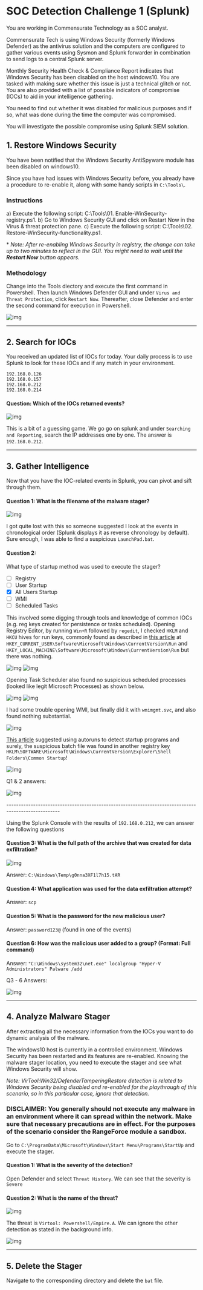 # SOC Detection Challenge 1 (Splunk)

You are working in Commensurate Technology as a SOC analyst.

Commensurate Tech is using Windows Security (formerly Windows Defender) as the antivirus solution and the computers are configured to gather various events using Sysmon and Splunk forwarder in combination to send logs to a central Splunk server.

Monthly Security Health Check & Compliance Report indicates that Windows Security has been disabled on the host windows10.
You are tasked with making sure whether this issue is just a technical glitch or not. You are also provided with a list of possible indicators of compromise (IOCs) to aid in your intelligence gathering.

You need to find out whether it was disabled for malicious purposes and if so, what was done during the time the computer was compromised.

You will investigate the possible compromise using Splunk SIEM solution.


## 1. Restore Windows Security
You have been notified that the Windows Security AntiSpyware module has been disabled on windows10.

Since you have had issues with Windows Security before, you already have a procedure to re-enable it, along with some handy scripts in `C:\Tools\`.

### Instructions

a) Execute the following script: C:\Tools\01. Enable-WinSecurity-registry.ps1.
b) Go to Windows Security GUI and click on Restart Now in the Virus & threat protection pane.
c) Execute the following script: C:\Tools\02. Restore-WinSecurity-functionality.ps1.

\* *Note: After re-enabling Windows Security in registry, the change can take up to two minutes to reflect in the GUI. You might need to wait until the **Restart Now** button appears.*

### Methodology

Change into the Tools diectory and execute the first command in Powershell. Then launch Windows Defender GUI and under `Virus and Threat Protection`, click `Restart Now`. Thereafter, close Defender and enter the second command for execution in Powershell.

![img](https://github.com/RyanNgCT/RangeForce-SOC-Chall/blob/main/Splunk/images%20for%20splunk/Screenshot%202021-05-21%20at%209.33.25%20AM.png)

---

## 2. Search for IOCs
You received an updated list of IOCs for today. Your daily process is to use Splunk to look for these IOCs and if any match in your environment.

```
192.168.0.126
192.168.0.157
192.168.0.212
192.168.0.214
```

#### Question: 	Which of the IOCs returned events?

![img](https://github.com/RyanNgCT/RangeForce-SOC-Chall/blob/main/Splunk/images%20for%20splunk/Screenshot%202021-05-19%20at%2010.34.43%20AM.png)

This is a bit of a guessing game. We go go on splunk and under `Searching and Reporting`, search the IP addresses one by one. The answer is `192.168.0.212`.

---

## 3. Gather Intelligence

Now that you have the IOC-related events in Splunk, you can pivot and sift through them.

#### Question 1: What is the filename of the malware stager?

![img](https://github.com/RyanNgCT/RangeForce-SOC-Chall/blob/main/Splunk/images%20for%20splunk/Screenshot%202021-05-21%20at%209.40.48%20AM.png)

I got quite lost with this so someone suggested I look at the events in chronological order (Splunk displays it as reverse chronology by default). Sure enough, I was able to find a suspicious `LaunchPad.bat`.

#### Question 2:	
What type of startup method was used to execute the stager?

 - [ ] Registry
 - [ ] User Startup
 - [x] All Users Startup
 - [ ] WMI
 - [ ] Scheduled Tasks

This involved some digging through tools and knowledge of common IOCs (e.g. reg keys created for persistence or tasks scheduled). Opening Registry Editor, by running `Win+R` followed by `regedit`, I checked `HKLM` and `HKCU` hives for run keys, commonly found as described in [this article](
https://pentestlab.blog/2019/10/01/persistence-registry-run-keys/) at `HKEY_CURRENT_USER\Software\Microsoft\Windows\CurrentVersion\Run` and `HKEY_LOCAL_MACHINE\Software\Microsoft\Windows\CurrentVersion\Run` but there was nothing.

![img](https://github.com/RyanNgCT/RangeForce-SOC-Chall/blob/main/Splunk/images%20for%20splunk/Screenshot%202021-05-21%20at%209.50.29%20AM.png)
![img](https://github.com/RyanNgCT/RangeForce-SOC-Chall/blob/main/Splunk/images%20for%20splunk/Screenshot%202021-05-21%20at%209.51.17%20AM.png)

Opening Task Scheduler also found no suspicious scheduled processes (looked like legit Microsoft Processes) as shown below.

![img](https://github.com/RyanNgCT/RangeForce-SOC-Chall/blob/main/Splunk/images%20for%20splunk/Screenshot%202021-05-21%20at%209.57.52%20AM.png)
![img](https://github.com/RyanNgCT/RangeForce-SOC-Chall/blob/main/Splunk/images%20for%20splunk/Screenshot%202021-05-23%20at%201.56.10%20PM.png)

I had some trouble opening WMI, but finally did it with `wmimgmt.svc`, and also found nothing substantial.

![img](https://github.com/RyanNgCT/RangeForce-SOC-Chall/blob/main/Splunk/images%20for%20splunk/Screenshot%202021-05-21%20at%209.55.11%20AM.png)

[This article](https://superuser.com/questions/1010345/how-to-find-all-startup-programs-on-windows-10) suggested using autoruns to detect startup programs and surely, the suspicious batch file was found in another registry key `HKLM\SOFTWARE\Microsoft\Windows\CurrentVersion\Explorer\Shell Folders\Common Startup`!

![img](https://github.com/RyanNgCT/RangeForce-SOC-Chall/blob/main/Splunk/images%20for%20splunk/Screenshot%202021-05-23%20at%201.59.13%20PM.png)

Q1 & 2 answers:

![img](https://github.com/RyanNgCT/RangeForce-SOC-Chall/blob/main/Splunk/images%20for%20splunk/Screenshot%202021-05-21%20at%209.57.08%20AM.png)

\----------------------------------------------------------------------------------------------------

Using the Splunk Console with the results of `192.168.0.212`, we can answer the following questions

#### Question 3: What is the full path of the archive that was created for data exfiltration?

![img](https://github.com/RyanNgCT/RangeForce-SOC-Chall/blob/main/Splunk/images%20for%20splunk/Screenshot%202021-05-19%20at%2010.47.37%20AM.png)

Answer: `C:\Windows\Temp\g0nna3XF1l7h15.tAR`

#### Question 4: What application was used for the data exfiltration attempt?

Answer: `scp`


#### Question 5: What is the password for the new malicious user?

Answer: `password123@` (found in one of the events)


#### Question 6: How was the malicious user added to a group? (Format: Full command)

Answer: `"C:\Windows\system32\net.exe" localgroup "Hyper-V Administrators" Palware /add`

Q3 - 6 Answers:

![img](https://github.com/RyanNgCT/RangeForce-SOC-Chall/blob/main/Splunk/images%20for%20splunk/Screenshot%202021-05-19%20at%2011.13.07%20AM.png)

---

## 4. Analyze Malware Stager
After extracting all the necessary information from the IOCs you want to do dynamic analysis of the malware.

The windows10 host is currently in a controlled environment. Windows Security has been restarted and its features are re-enabled. Knowing the malware stager location, you need to execute the stager and see what Windows Security will show.

_Note: VirTool:Win32/DefenderTamperingRestore detection is related to Windows Security being disabled and re-enabled for the playthrough of this scenario, so in this particular case, ignore that detection._

### DISCLAIMER: You generally should not execute any malware in an environment where it can spread within the network. Make sure that necessary precautions are in effect. For the purposes of the scenario consider the RangeForce module a sandbox.

Go to `C:\ProgramData\Microsoft\Windows\Start Menu\Programs\StartUp` and execute the stager.

#### Question 1: What is the severity of the detection?

Open Defender and select `Threat History`. We can see that the severity is `Severe`

#### Question 2: What is the name of the threat?

![img](https://github.com/RyanNgCT/RangeForce-SOC-Chall/blob/main/Splunk/images%20for%20splunk/Screenshot%202021-05-21%20at%2010.02.51%20AM.png)

The threat is `Virtool: Powershell/Empire.A`. We can ignore the other detection as stated in the background info.

![img](https://github.com/RyanNgCT/RangeForce-SOC-Chall/blob/main/Splunk/images%20for%20splunk/Screenshot%202021-05-21%20at%2010.03.21%20AM.png)

---

## 5. Delete the Stager

Navigate to the corresponding directory and delete the `bat` file.
